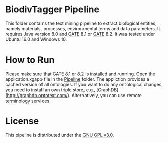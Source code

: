 # BiodivTagger Pipeline
This folder contains the text mining pipeline to extract biological entities, namely materials, processes, environmental terms and data parameters. It requires Java version 8.0 and [GATE](https://gate.ac.uk/) 8.1 or [GATE](https://gate.ac.uk/) 8.2. It was tested under Ubuntu 16.0 and Windows 10.

# How to Run
Please make sure that GATE 8.1 or 8.2 is installed and running. Open the application.xgapp file in the [Pipeline](../master/Pipeline) folder. The appliction provides a cached version of all ontologies. If you want to do any ontological changes, you need to install an own triple store, e.g., [GraphDB] (http://graphdb.ontotext.com/). Alternatively, you can use remote terminology services.


# License 
This pipeline is distributed under the [GNU GPL v3.0](https://www.gnu.org/licenses/gpl-3.0.en.html). 